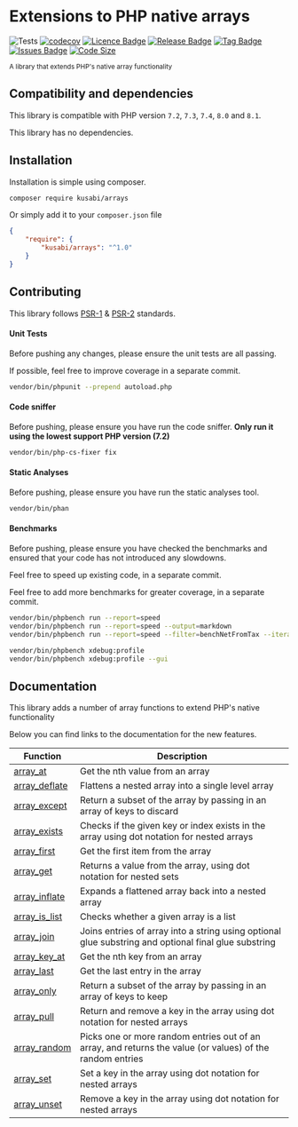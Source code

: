 # Extensions to PHP native arrays

![Tests](https://github.com/kusabi/arrays/workflows/quality/badge.svg)
[![codecov](https://codecov.io/gh/kusabi/arrays/branch/main/graph/badge.svg)](https://codecov.io/gh/kusabi/arrays)
[![Licence Badge](https://img.shields.io/github/license/kusabi/arrays.svg)](https://img.shields.io/github/license/kusabi/arrays.svg)
[![Release Badge](https://img.shields.io/github/release/kusabi/arrays.svg)](https://img.shields.io/github/release/kusabi/arrays.svg)
[![Tag Badge](https://img.shields.io/github/tag/kusabi/arrays.svg)](https://img.shields.io/github/tag/kusabi/arrays.svg)
[![Issues Badge](https://img.shields.io/github/issues/kusabi/arrays.svg)](https://img.shields.io/github/issues/kusabi/arrays.svg)
[![Code Size](https://img.shields.io/github/languages/code-size/kusabi/arrays.svg?label=size)](https://img.shields.io/github/languages/code-size/kusabi/arrays.svg)

<sup>A library that extends PHP's native array functionality</sup>

## Compatibility and dependencies

This library is compatible with PHP version `7.2`, `7.3`, `7.4`, `8.0` and `8.1`.

This library has no dependencies.

## Installation

Installation is simple using composer.

```bash
composer require kusabi/arrays
```

Or simply add it to your `composer.json` file

```json
{
    "require": {
        "kusabi/arrays": "^1.0"
    }
}
```

## Contributing

This library follows [PSR-1](https://www.php-fig.org/psr/psr-1/) & [PSR-2](https://www.php-fig.org/psr/psr-2/) standards.


#### Unit Tests

Before pushing any changes, please ensure the unit tests are all passing.

If possible, feel free to improve coverage in a separate commit.

```bash
vendor/bin/phpunit --prepend autoload.php
```

#### Code sniffer

Before pushing, please ensure you have run the code sniffer. **Only run it using the lowest support PHP version (7.2)**

```bash
vendor/bin/php-cs-fixer fix
```

#### Static Analyses

Before pushing, please ensure you have run the static analyses tool.

```bash
vendor/bin/phan
```

#### Benchmarks

Before pushing, please ensure you have checked the benchmarks and ensured that your code has not introduced any slowdowns.

Feel free to speed up existing code, in a separate commit.

Feel free to add more benchmarks for greater coverage, in a separate commit.

```bash
vendor/bin/phpbench run --report=speed
vendor/bin/phpbench run --report=speed --output=markdown
vendor/bin/phpbench run --report=speed --filter=benchNetFromTax --iterations=50 --revs=50000

vendor/bin/phpbench xdebug:profile
vendor/bin/phpbench xdebug:profile --gui
```

## Documentation

This library adds a number of array functions to extend PHP's native functionality

Below you can find links to the documentation for the new features.

| Function                                        | Description                                                                                               |
|-------------------------------------------------|-----------------------------------------------------------------------------------------------------------|
| [array_at](documentation/array_at.md)           | Get the nth value from an array                                                                           |
| [array_deflate](documentation/array_deflate.md) | Flattens a nested array into a single level array                                                         |
| [array_except](documentation/array_except.md)   | Return a subset of the array by passing in an array of keys to discard                                    |
| [array_exists](documentation/array_exists.md)   | Checks if the given key or index exists in the array using dot notation for nested arrays                 |
| [array_first](documentation/array_first.md)     | Get the first item from the array                                                                         |
| [array_get](documentation/array_exists.md)      | Returns a value from the array, using dot notation for nested sets                                        |
| [array_inflate](documentation/array_inflate.md) | Expands a flattened array back into a nested array                                                        |
| [array_is_list](documentation/array_is_list.md) | Checks whether a given array is a list                                                                    |
| [array_join](documentation/array_join.md)       | Joins entries of array into a string using optional glue substring and optional final glue substring      |
| [array_key_at](documentation/array_key_at.md)   | Get the nth key from an array                                                                             |
| [array_last](documentation/array_last.md)       | Get the last entry in the array                                                                           |
| [array_only](documentation/array_only.md)       | Return a subset of the array by passing in an array of keys to keep                                       |
| [array_pull](documentation/array_pull.md)       | Return and remove a key in the array using dot notation for nested arrays                                 |
| [array_random](documentation/array_random.md)   | Picks one or more random entries out of an array, and returns the value (or values) of the random entries |
| [array_set](documentation/array_set.md)         | Set a key in the array using dot notation for nested arrays                                               |
| [array_unset](documentation/array_unset.md)     | Remove a key in the array using dot notation for nested arrays                                            |
